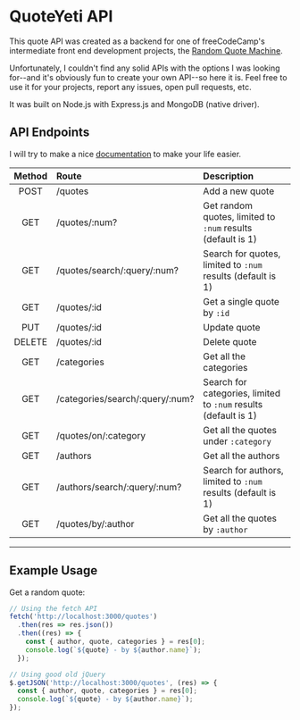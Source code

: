 # QuoteYeti API

This quote API was created as a backend for one of freeCodeCamp's intermediate front end development projects, the [Random Quote Machine](https://www.freecodecamp.com/challenges/build-a-random-quote-machine).

Unfortunately, I couldn't find any solid APIs with the options I was looking for--and it's obviously fun to create your own API--so here it is. Feel free to use it for your projects, report any issues, open pull requests, etc.

It was built on Node.js with Express.js and MongoDB (native driver).

## API Endpoints

I will try to make a nice [documentation](http://quoteyeti.com) to make your life easier.

| Method | Route | Description |
|:---:|:---| :---|
| POST | /quotes | Add a new quote |
| GET | /quotes/:num? | Get random quotes, limited to `:num` results (default is 1) |
| GET | /quotes/search/:query/:num? | Search for quotes, limited to `:num` results (default is 1) |
| GET | /quotes/:id | Get a single quote by `:id` |
| PUT | /quotes/:id | Update quote |
| DELETE | /quotes/:id | Delete quote |
| GET | /categories | Get all the categories |
| GET | /categories/search/:query/:num? | Search for categories, limited to `:num` results (default is 1) |
| GET | /quotes/on/:category | Get all the quotes under `:category` |
| GET | /authors | Get all the authors |
| GET | /authors/search/:query/:num? | Search for authors, limited to `:num` results (default is 1) |
| GET | /quotes/by/:author | Get all the quotes by `:author` |

---

## Example Usage

Get a random quote:

```javascript
// Using the fetch API
fetch('http://localhost:3000/quotes')
  .then(res => res.json())
  .then((res) => {
    const { author, quote, categories } = res[0];
    console.log(`${quote} - by ${author.name}`);
  });
```

```javascript
// Using good old jQuery
$.getJSON('http://localhost:3000/quotes', (res) => {
  const { author, quote, categories } = res[0];
  console.log(`${quote} - by ${author.name}`);
});
```
